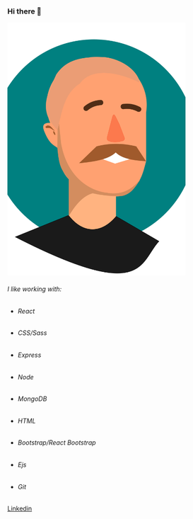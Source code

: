 ### Hi there 👋

<img src="self.svg" width="80%"/>

<h6>I like working with:</h6>
  <ul>
  <li><h6>React</h6></li>
    <li><h6>CSS/Sass</h6></li>
    <li><h6>Express</h6></li>
    <li><h6>Node</h6></li>
    <li><h6>MongoDB</h6></li>
    <li><h6>HTML</h6></li>
    <li><h6>Bootstrap/React Bootstrap</h6></li>
    <li><h6>Ejs</h6></li>
    <li><h6>Git</h6></li>
  
</ul>

  <a href="https://www.linkedin.com/in/dm-quinn/">Linkedin</a>
